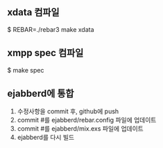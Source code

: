 ## xdata 컴파일

$ REBAR=./rebar3 make xdata

## xmpp spec 컴파일

$ make spec

## ejabberd에 통합

1. 수정사항을 commit 후, github에 push
2. commit #를 ejabberd/rebar.config 파일에 업데이트
3. commit #를 ejabberd/mix.exs 파일에 업데이트
4. ejabberd를 다시 빌드